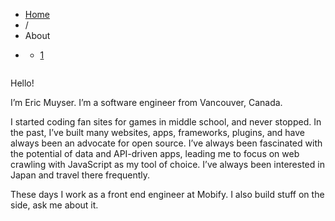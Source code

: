 <ul class="breadcrumb">
    <li><a href="/" address="true">Home</a>
    </li>
    <li><span class="divider">/</span> </li>
    <li class="active">About</li>
    <li class="pagination">
        <div class="pagination">
            <ul>
                <li class="active"><a href="#">1</a>
                </li>
            </ul>
        </div>
    </li>
</ul>
<div class="post-2 page type-page status-publish hentry row-fluid" id="post-2">
    <div class="span2"><img class="left" src="https://en.gravatar.com/userimage/11243565/6081965cf877dbed69e806f7ab1215b8.jpeg?size=200" alt="">
    </div>
    <div class="span4">
        <p></p>
        <p>Hello!</p>
        <p>I’m Eric Muyser. I’m a software engineer from Vancouver, Canada.</p>
        <p>I started coding fan sites for games in middle school, and never stopped. In the past, I’ve built many websites, apps, frameworks, plugins, and have always been an advocate for open source. I’ve always been fascinated with the potential of data and API-driven apps, leading me to focus on web crawling with JavaScript as my tool of choice. I’ve always been interested in Japan and travel there frequently. </p>
        <p>These days I work as a front end engineer at Mobify. I also build stuff on the side, ask me about it.
            <br>
        </p>
    </div>
</div>
